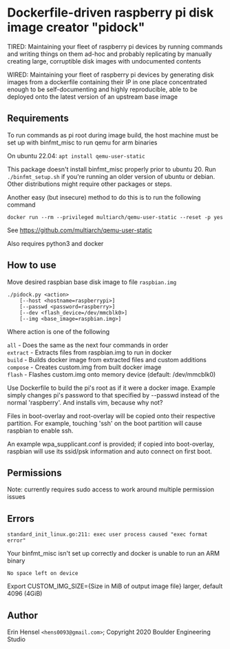 
# Dockerfile-driven raspberry pi disk image creator "pidock"

TIRED: Maintaining your fleet of raspberry pi devices by running commands and
writing things on them ad-hoc and probably replicating by manually creating
large, corruptible disk images with undocumented contents

WIRED: Maintaining your fleet of raspberry pi devices by generating disk images
from a dockerfile containing their IP in one place concentrated enough
to be self-documenting and highly reproducible, able to be deployed onto the
latest version of an upstream base image

## Requirements

To run commands as pi root during image build, the host machine must be
set up with binfmt_misc to run qemu for arm binaries

On ubuntu 22.04: `apt install qemu-user-static`

This package doesn't install binfmt_misc properly prior to ubuntu 20.  Run
`./binfmt_setup.sh` if you're running an older version of ubuntu or debian.
 Other distributions might require other packages or steps.

Another easy (but insecure) method to do this is to run the following command

`docker run --rm --privileged multiarch/qemu-user-static --reset -p yes`

See https://github.com/multiarch/qemu-user-static

Also requires python3 and docker

## How to use

Move desired raspbian base disk image to file `raspbian.img`

```
./pidock.py <action>
    [--host <hostname=raspberrypi>]
    [--passwd <password=raspberry>]
    [--dev <flash_device=/dev/mmcblk0>]
    [--img <base_image=raspbian.img>]
```
Where action is one of the following

`all` - Does the same as the next four commands in order\
`extract` - Extracts files from raspbian.img to run in docker\
`build` - Builds docker image from extracted files and custom additions\
`compose` - Creates custom.img from built docker image\
`flash` - Flashes custom.img onto memory device (default: /dev/mmcblk0)

Use Dockerfile to build the pi's root as if it were a docker image.  Example
simply changes pi's password to that specified by --passwd instead of the
normal 'raspberry'.  And installs vim, because why not?

Files in boot-overlay and root-overlay will be copied onto their respective
partition.  For example, touching 'ssh' on the boot partition
will cause raspbian to enable ssh.

An example wpa_supplicant.conf is provided; if copied into boot-overlay,
raspbian will use its ssid/psk information and auto connect on first boot.

## Permissions

Note: currently requires sudo access to work around multiple permission issues

## Errors

`standard_init_linux.go:211: exec user process caused "exec format error"`

Your binfmt_misc isn't set up correctly and docker is unable to run an ARM
binary

`No space left on device`

Export CUSTOM_IMG_SIZE={Size in MiB of output image file} larger, default 4096 (4GiB)

## Author

Erin Hensel `<hens0093@gmail.com>`; Copyright 2020 Boulder Engineering Studio
